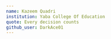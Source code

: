 ```yaml
---
name: Kazeem Quadri
institution: Yaba College Of Education
quote: Every decision counts
github_user: DarkAce01
---
```

